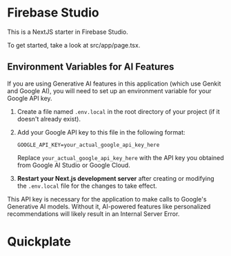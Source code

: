 # Firebase Studio

This is a NextJS starter in Firebase Studio.

To get started, take a look at src/app/page.tsx.

## Environment Variables for AI Features

If you are using Generative AI features in this application (which use Genkit and Google AI), you will need to set up an environment variable for your Google API key.

1.  Create a file named `.env.local` in the root directory of your project (if it doesn't already exist).
2.  Add your Google API key to this file in the following format:

    ```
    GOOGLE_API_KEY=your_actual_google_api_key_here
    ```

    Replace `your_actual_google_api_key_here` with the API key you obtained from Google AI Studio or Google Cloud.

3.  **Restart your Next.js development server** after creating or modifying the `.env.local` file for the changes to take effect.

This API key is necessary for the application to make calls to Google's Generative AI models. Without it, AI-powered features like personalized recommendations will likely result in an Internal Server Error.
# Quickplate
